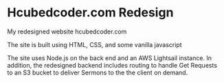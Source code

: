 # Hcubedcoder.com Redesign
My redesigned website hcubedcoder.com

The site is built using HTML, CSS, and some vanilla javascript

The site uses Node.js on the back end and an AWS Lightsail instance.  In addition, the redesigned backend includes routing to handle Get Requests to an S3 bucket to deliver Sermons to the the client on demand.
